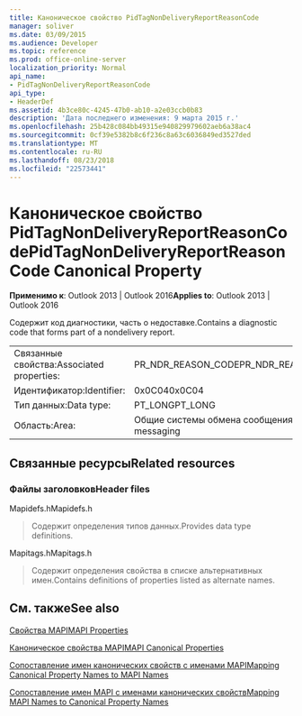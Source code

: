 ```yaml
---
title: Каноническое свойство PidTagNonDeliveryReportReasonCode
manager: soliver
ms.date: 03/09/2015
ms.audience: Developer
ms.topic: reference
ms.prod: office-online-server
localization_priority: Normal
api_name:
- PidTagNonDeliveryReportReasonCode
api_type:
- HeaderDef
ms.assetid: 4b3ce80c-4245-47b0-ab10-a2e03ccb0b83
description: 'Дата последнего изменения: 9 марта 2015 г.'
ms.openlocfilehash: 25b428c084bb49315e940829979602aeb6a38ac4
ms.sourcegitcommit: 0cf39e5382b8c6f236c8a63c6036849ed3527ded
ms.translationtype: MT
ms.contentlocale: ru-RU
ms.lasthandoff: 08/23/2018
ms.locfileid: "22573441"
---
```

# <a name="pidtagnondeliveryreportreasoncode-canonical-property"></a><span data-ttu-id="d728d-103">Каноническое свойство PidTagNonDeliveryReportReasonCode</span><span class="sxs-lookup"><span data-stu-id="d728d-103">PidTagNonDeliveryReportReasonCode Canonical Property</span></span>

  
  
<span data-ttu-id="d728d-104">**Применимо к**: Outlook 2013 | Outlook 2016</span><span class="sxs-lookup"><span data-stu-id="d728d-104">**Applies to**: Outlook 2013 | Outlook 2016</span></span> 
  
<span data-ttu-id="d728d-105">Содержит код диагностики, часть о недоставке.</span><span class="sxs-lookup"><span data-stu-id="d728d-105">Contains a diagnostic code that forms part of a nondelivery report.</span></span>
  
|||
|:-----|:-----|
|<span data-ttu-id="d728d-106">Связанные свойства:</span><span class="sxs-lookup"><span data-stu-id="d728d-106">Associated properties:</span></span>  <br/> |<span data-ttu-id="d728d-107">PR_NDR_REASON_CODE</span><span class="sxs-lookup"><span data-stu-id="d728d-107">PR_NDR_REASON_CODE</span></span>  <br/> |
|<span data-ttu-id="d728d-108">Идентификатор:</span><span class="sxs-lookup"><span data-stu-id="d728d-108">Identifier:</span></span>  <br/> |<span data-ttu-id="d728d-109">0x0C04</span><span class="sxs-lookup"><span data-stu-id="d728d-109">0x0C04</span></span>  <br/> |
|<span data-ttu-id="d728d-110">Тип данных:</span><span class="sxs-lookup"><span data-stu-id="d728d-110">Data type:</span></span>  <br/> |<span data-ttu-id="d728d-111">PT_LONG</span><span class="sxs-lookup"><span data-stu-id="d728d-111">PT_LONG</span></span>  <br/> |
|<span data-ttu-id="d728d-112">Область:</span><span class="sxs-lookup"><span data-stu-id="d728d-112">Area:</span></span>  <br/> |<span data-ttu-id="d728d-113">Общие системы обмена сообщениями</span><span class="sxs-lookup"><span data-stu-id="d728d-113">General messaging</span></span>  <br/> |
   
## <a name="related-resources"></a><span data-ttu-id="d728d-114">Связанные ресурсы</span><span class="sxs-lookup"><span data-stu-id="d728d-114">Related resources</span></span>

### <a name="header-files"></a><span data-ttu-id="d728d-115">Файлы заголовков</span><span class="sxs-lookup"><span data-stu-id="d728d-115">Header files</span></span>

<span data-ttu-id="d728d-116">Mapidefs.h</span><span class="sxs-lookup"><span data-stu-id="d728d-116">Mapidefs.h</span></span>
  
> <span data-ttu-id="d728d-117">Содержит определения типов данных.</span><span class="sxs-lookup"><span data-stu-id="d728d-117">Provides data type definitions.</span></span>
    
<span data-ttu-id="d728d-118">Mapitags.h</span><span class="sxs-lookup"><span data-stu-id="d728d-118">Mapitags.h</span></span>
  
> <span data-ttu-id="d728d-119">Содержит определения свойства в списке альтернативных имен.</span><span class="sxs-lookup"><span data-stu-id="d728d-119">Contains definitions of properties listed as alternate names.</span></span>
    
## <a name="see-also"></a><span data-ttu-id="d728d-120">См. также</span><span class="sxs-lookup"><span data-stu-id="d728d-120">See also</span></span>



[<span data-ttu-id="d728d-121">Свойства MAPI</span><span class="sxs-lookup"><span data-stu-id="d728d-121">MAPI Properties</span></span>](mapi-properties.md)
  
[<span data-ttu-id="d728d-122">Каноническое свойства MAPI</span><span class="sxs-lookup"><span data-stu-id="d728d-122">MAPI Canonical Properties</span></span>](mapi-canonical-properties.md)
  
[<span data-ttu-id="d728d-123">Сопоставление имен канонических свойств с именами MAPI</span><span class="sxs-lookup"><span data-stu-id="d728d-123">Mapping Canonical Property Names to MAPI Names</span></span>](mapping-canonical-property-names-to-mapi-names.md)
  
[<span data-ttu-id="d728d-124">Сопоставление имен MAPI с именами канонических свойств</span><span class="sxs-lookup"><span data-stu-id="d728d-124">Mapping MAPI Names to Canonical Property Names</span></span>](mapping-mapi-names-to-canonical-property-names.md)

